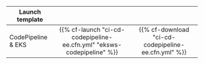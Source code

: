 | Launch template |  |  |
| ------ |:------:|:--------:|
| CodePipeline & EKS |  {{% cf-launch "ci-cd-codepipeline-ee.cfn.yml" "eksws-codepipeline" %}} | {{% cf-download "ci-cd-codepipeline-ee.cfn.yml" %}}  |
